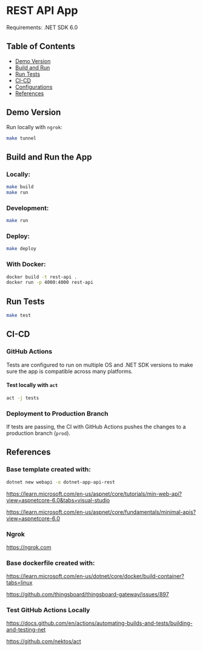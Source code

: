 # REST API App

Requirements: .NET SDK 6.0

## Table of Contents

- [Demo Version](#demo-version)
- [Build and Run](#build-and-run)
- [Run Tests](#run-tests)
- [CI-CD](#ci-cd)
- [Configurations](#configurations)
- [References](#references)

## Demo Version

Run locally with `ngrok`:

```bash
make tunnel
```

## Build and Run the App

### Locally:

```bash
make build
make run
```

### Development:

```bash
make run
```

### Deploy:

```bash
make deploy
```

### With Docker:

```bash
docker build -t rest-api .
docker run -p 4000:4000 rest-api
```

## Run Tests

```bash
make test
```

## CI-CD

### GitHub Actions

Tests are configured to run on multiple OS and .NET SDK versions to make sure the app is compatible across many platforms.

#### Test locally with `act`

```bash
act -j tests
```

### Deployment to Production Branch

If tests are passing, the CI with GitHub Actions pushes the changes to a production branch (`prod`).

## References

### Base template created with:

```bash
dotnet new webapi -o dotnet-app-api-rest
```

https://learn.microsoft.com/en-us/aspnet/core/tutorials/min-web-api?view=aspnetcore-6.0&tabs=visual-studio

https://learn.microsoft.com/en-us/aspnet/core/fundamentals/minimal-apis?view=aspnetcore-6.0

### Ngrok

https://ngrok.com

### Base dockerfile created with:

https://learn.microsoft.com/en-us/dotnet/core/docker/build-container?tabs=linux

https://github.com/thingsboard/thingsboard-gateway/issues/897

### Test GitHub Actions Locally

https://docs.github.com/en/actions/automating-builds-and-tests/building-and-testing-net

https://github.com/nektos/act
